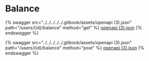 # Balance

{% swagger src="../../../../../.gitbook/assets/openapi (3).json" path="/users/{id}/balance" method="get" %}
[openapi (3).json](<../../../../../.gitbook/assets/openapi (3).json>)
{% endswagger %}

{% swagger src="../../../../../.gitbook/assets/openapi (3).json" path="/users/{id}/balance" method="post" %}
[openapi (3).json](<../../../../../.gitbook/assets/openapi (3).json>)
{% endswagger %}
